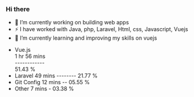 ### Hi there 

<!--
**asdrenxhafa/asdrenxhafa** is a ✨ _special_ ✨ repository because its `README.md` (this file) appears on your GitHub profile.

Here are some ideas to get you started:


- 🌱 I’m currently learning ...
- 👯 I’m looking to collaborate on ...
- 🤔 I’m looking for help with ...
- 💬 Ask me about ...
- 📫 How to reach me: ...
- 😄 Pronouns: ...
- ⚡ Fun fact: ...
-->

- 🔭 I’m currently working on building web apps
- ⚡ I have worked with Java, php, Laravel, Html, css, Javascript, Vuejs
- 🌱 I’m currently learning and improving my skills on vuejs

<ul>
  <li>
    <div>Vue.js</div>
    <div>1 hr 56 mins</div>
    <div>------------</div>
    <div>51.43 %</div>  
  </li>
  
  <li>
  Laravel      49 mins         --------       21.77 %
  </li>
  
  <li>
  Git Config   12 mins         --             05.55 %
  </li>
  
  <li>
  Other        7 mins          -              03.38 %
  </li>
</ul>
